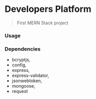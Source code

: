 # Developers Platform

> First MERN Stack project

### Usage

### Dependencies

- bcryptjs,
- config,
- express,
- express-validator,
- jsonwebtoken,
- mongoose,
- request
